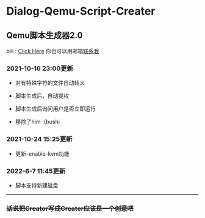 # Dialog-Qemu-Script-Creater
## Qemu脚本生成器2.0

bili : [Click Here](https://space.bilibili.com/234069376)
你也可以用邮箱[联系我](mailto:2185726244@qq.com)

### 2021-10-16 23:00更新

- 对有特殊字符的文件自动转义
  
- 脚本生成后，自动提权
  
- 脚本生成后询问用户是否立即运行
  
- 移除了him（bushi

### 2021-10-24 15:25更新

- 更新-enable-kvm功能

### 2022-6-7 11:45更新
- 脚本支持新建磁盘

---
### ~~话说把Creator写成Creater应该是一个创意吧~~
